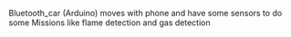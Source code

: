 Bluetooth_car (Arduino) moves with phone and have some sensors to do some Missions like flame detection and gas detection 
